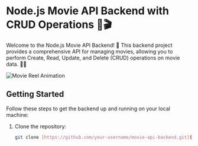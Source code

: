 # Node.js Movie API Backend with CRUD Operations 👾🎬

Welcome to the Node.js Movie API Backend! 🎉 This backend project provides a comprehensive API for managing movies, allowing you to perform Create, Read, Update, and Delete (CRUD) operations on movie data. 🎥🔥

![Movie Reel Animation](https://example.com/movie-reel-animation.gif)

## Getting Started

Follow these steps to get the backend up and running on your local machine:

1. Clone the repository:
   ```bash
   git clone [https://github.com/your-username/movie-api-backend.git](https://github.com/Be-create/Movie-backend.git)https://github.com/Be-create/Movie-backend.git

